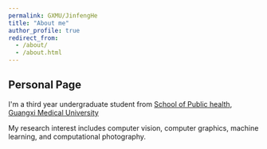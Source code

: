 ```yaml
---
permalink: GXMU/JinfengHe
title: "About me"
author_profile: true
redirect_from: 
  - /about/
  - /about.html
---
```


## Personal Page

I'm a third year undergraduate student from [School of Public health](https://eecs.pku.edu.cn/), [Guangxi Medical University](https://www.gxmu.edu.cn/)

My research interest includes computer vision, computer graphics, machine learning, and computational photography.

